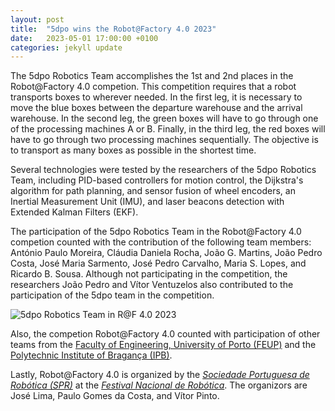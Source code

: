 ```yaml
---
layout: post
title:  "5dpo wins the Robot@Factory 4.0 2023"
date:   2023-05-01 17:00:00 +0100
categories: jekyll update
---
```


The 5dpo Robotics Team accomplishes the 1st and 2nd places in the Robot@Factory
4.0 competion. This competition requires that a robot transports boxes to
wherever needed. In the first leg, it is necessary to move the blue boxes
between the departure warehouse and the arrival warehouse. In the second leg,
the green boxes will have to go through one of the processing machines A or B.
Finally, in the third leg, the red boxes will have to go through two processing
machines sequentially. The objective is to transport as many boxes as possible
in the shortest time.

Several technologies were tested by the researchers of the 5dpo Robotics Team,
including PID-based controllers for motion control, the Dijkstra's algorithm for
path planning, and sensor fusion of wheel encoders, an Inertial Measurement Unit
(IMU), and laser beacons detection with Extended Kalman Filters (EKF).

The participation of the 5dpo Robotics Team in the Robot@Factory 4.0 competion
counted with the contribution of the following team members: António Paulo
Moreira, Cláudia Daniela Rocha, João G. Martins, João Pedro Costa, José Maria
Sarmento, José Pedro Carvalho, Maria S. Lopes, and Ricardo B. Sousa. Although
not participating in the competition, the researchers João Pedro and Vítor
Ventuzelos also contributed to the participation of the 5dpo team in the
competition.

![5dpo Robotics Team in R@F 4.0 2023](/img/ratf2023/DSC00872.JPG)

Also, the competion Robot@Factory 4.0 counted with participation of other teams
from the
[Faculty of Engineering, University of Porto (FEUP)](https://sigarra.up.pt/feup/en/)
and the
[Polytechnic Institute of Bragança (IPB)](https://portal3.ipb.pt/index.php/en/ipben/home).

Lastly, Robot@Factory 4.0 is organized by the
[_Sociedade Portuguesa de Robótica (SPR)_](http://www.sprobotica.pt/) at the
[_Festival Nacional de Robótica_](https://www.festivalnacionalrobotica.pt/). The
organizors are José Lima, Paulo Gomes da Costa, and Vítor Pinto.
